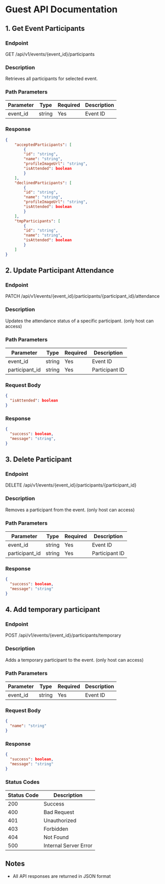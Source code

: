 # Guest API Documentation

## 1. Get Event Participants

### Endpoint

GET /api/v1/events/{event_id}/participants

### Description

Retrieves all participants for selected event.

### Path Parameters

| Parameter | Type   | Required | Description |
| --------- | ------ | -------- | ----------- |
| event_id  | string | Yes      | Event ID    |

### Response

```json
{
    "acceptedParticipants": [
        {
        "id": "string",
        "name": "string",
        "profileImageUrl": "string",
        "isAttended": boolean
        }
    ],
    "declinedParticipants": [
        {
        "id": "string",
        "name": "string",
        "profileImageUrl": "string",
        "isAttended": boolean
        }
    ],
    "tmpParticipants": [
        {
        "id": "string",
        "name": "string",
        "isAttended": boolean
        }
    ]
}
```

## 2. Update Participant Attendance

### Endpoint

PATCH /api/v1/events/{event_id}/participants/{participant_id}/attendance

### Description

Updates the attendance status of a specific participant. (only host can access)

### Path Parameters

| Parameter      | Type   | Required | Description    |
| -------------- | ------ | -------- | -------------- |
| event_id       | string | Yes      | Event ID       |
| participant_id | string | Yes      | Participant ID |

### Request Body

```json
{
  "isAttended": boolean
}
```

### Response

```json
{
  "success": boolean,
  "message": "string",
}
```

## 3. Delete Participant

### Endpoint

DELETE /api/v1/events/{event_id}/participants/{participant_id}

### Description

Removes a participant from the event. (only host can access)

### Path Parameters

| Parameter      | Type   | Required | Description    |
| -------------- | ------ | -------- | -------------- |
| event_id       | string | Yes      | Event ID       |
| participant_id | string | Yes      | Participant ID |

### Response

```json
{
  "success": boolean,
  "message": "string"
}
```

## 4. Add temporary participant

### Endpoint

POST /api/v1/events/{event_id}/participants/temporary

### Description

Adds a temporary participant to the event. (only host can access)

### Path Parameters

| Parameter | Type   | Required | Description |
| --------- | ------ | -------- | ----------- |
| event_id  | string | Yes      | Event ID    |

### Request Body

```json
{
  "name": "string"
}
```

### Response

```json
{
  "success": boolean,
  "message": "string"
}
```

### Status Codes

| Status Code | Description           |
| ----------- | --------------------- |
| 200         | Success               |
| 400         | Bad Request           |
| 401         | Unauthorized          |
| 403         | Forbidden             |
| 404         | Not Found             |
| 500         | Internal Server Error |

## Notes

- All API responses are returned in JSON format
